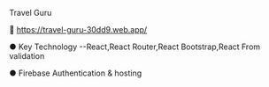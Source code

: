 Travel Guru

🔗 https://travel-guru-30dd9.web.app/


● Key Technology --React,React Router,React Bootstrap,React From validation


● Firebase Authentication & hosting



